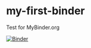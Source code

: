 # my-first-binder
Test for MyBinder.org

[![Binder](https://mybinder.org/badge_logo.svg)](https://mybinder.org/v2/gh/zorwald/HEAD)
